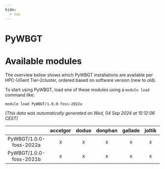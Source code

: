 ```yaml
---
hide:
  - toc
---
```


PyWBGT
======

# Available modules


The overview below shows which PyWBGT installations are available per HPC-UGent Tier-2cluster, ordered based on software version (new to old).

To start using PyWBGT, load one of these modules using a `module load` command like:

```shell
module load PyWBGT/1.0.0-foss-2022a
```

*(This data was automatically generated on Wed, 04 Sep 2024 at 15:12:06 CEST)*  

| |accelgor|doduo|donphan|gallade|joltik|shinx|skitty|
| :---: | :---: | :---: | :---: | :---: | :---: | :---: | :---: |
|PyWBGT/1.0.0-foss-2022a|x|x|x|x|x|-|x|
|PyWBGT/1.0.0-foss-2021b|x|x|x|x|x|-|x|
